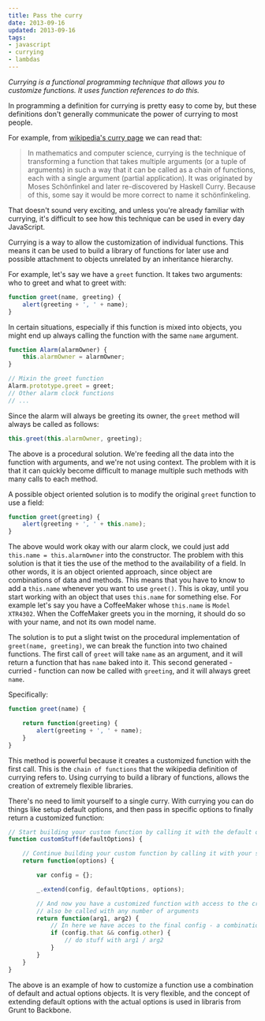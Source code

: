```yaml
---
title: Pass the curry
date: 2013-09-16
updated: 2013-09-16
tags:
- javascript
- currying
- lambdas
---
```


_Currying is a functional programming technique that allows you to customize functions. It uses function references to do this._

In programming a definition for currying is pretty easy to come by, but these definitions don't generally communicate
the power of currying to most people.

For example, from [wikipedia's curry page](http://en.wikipedia.org/wiki/Currying) we can read that:

> In mathematics and computer science, currying is the technique of transforming a function that takes multiple
> arguments (or a tuple of arguments) in such a way that it can be called as a chain of functions, each with a single
> argument (partial application). It was originated by Moses Schönfinkel and later re-discovered by Haskell
> Curry. Because of this, some say it would be more correct to name it schönfinkeling.

That doesn't sound very exciting, and unless you're already familiar with currying, it's difficult to see how this
technique can be used in every day JavaScript.

Currying is a way to allow the customization of individual functions. This means it can be used to build a library of
functions for later use and possible attachment to objects unrelated by an inheritance hierarchy.

For example, let's say we have a `greet` function. It takes two arguments: who to greet and what to greet with:

```javascript
function greet(name, greeting) {
    alert(greeting + ', ' + name);
}
```

In certain situations, especially if this function is mixed into objects, you might end up always calling the function
with the same `name` argument.

```javascript
function Alarm(alarmOwner) {
    this.alarmOwner = alarmOwner;
}

// Mixin the greet function
Alarm.prototype.greet = greet;
// Other alarm clock functions
// ...
```

Since the alarm will always be greeting its owner, the `greet` method will always be called as follows:

```javascript
this.greet(this.alarmOwner, greeting);
```

The above is a procedural solution. We're feeding all the data into the function with arguments, and we're not using context.
The problem with it is that it can quickly become difficult to manage multiple such methods with many calls to each method.

A possible object oriented solution is to modify the original `greet` function to use a field:

```javascript
function greet(greeting) {
    alert(greeting + ', ' + this.name);
}
```

The above would work okay with our alarm clock, we could just add `this.name = this.alarmOwner` into the constructor.
The problem with this solution is that it ties the use of the method to the availability of a field. In other words, it
is an object oriented approach, since object are combinations of data and methods. This means that
you have to know to add a `this.name` whenever you want to use `greet()`. This is okay, until you start working with
an object that uses `this.name` for something else. For example let's say you have a CoffeeMaker whose `this.name` is
`Model XTR4302`. When the CoffeMaker greets you in the morning, it should do so with your name, and not its own model
name.

The solution is to put a slight twist on the procedural implementation of `greet(name, greeting)`, we can break the
function into two chained functions. The first call of `greet` will take `name` as an argument, and it will return a
function that has `name` baked into it. This second generated - curried - function can now be called with `greeting`, and
it will always greet `name`.

Specifically:

```javascript
function greet(name) {

    return function(greeting) {
        alert(greeting + ', ' + name);
    }
}
```

This method is powerful because it creates a customized function with the first call. This is the `chain of functions`
that the wikipedia definition of currying refers to. Using currying to build a library of functions, allows the creation
of extremely flexible libraries.

There's no need to limit yourself to a single curry. With currying you can do things like setup default options, and
then pass in specific options to finally return a customized function:

```javascript
// Start building your custom function by calling it with the default options object
function customStuff(defaultOptions) {

    // Continue building your custom function by calling it with your specific options for this case
    return function(options) {

        var config = {};

        _.extend(config, defaultOptions, options);

        // And now you have a customized function with access to the created options / config object, and it can
        // also be called with any number of arguments
        return function(arg1, arg2) {
            // In here we have acces to the final config - a combination of the default and specific options
            if (config.that && config.other) {
                // do stuff with arg1 / arg2
            }
        }
    }
}
```

The above is an example of how to customize a function use a combination of default and actual options objects. It is
very flexible, and the concept of extending default options with the actual options is used in libraris from Grunt to
Backbone.
